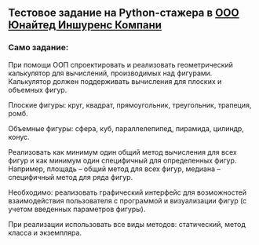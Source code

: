 ## Тестовое задание на Python-стажера в [ООО Юнайтед Иншуренс Компани](https://university.ylab.io/)
### Само задание:

При помощи ООП спроектировать и реализовать геометрический калькулятор для вычислений, производимых над фигурами. Калькулятор должен поддерживать вычисления для плоских и объемных фигур.

Плоские фигуры: круг, квадрат, прямоугольник, треугольник, трапеция, ромб.

Объемные фигуры: сфера, куб, параллелепипед, пирамида, цилиндр, конус.

Реализовать как минимум один общий метод вычисления для всех фигур и как минимум один специфичный для определенных фигур. Например, площадь – общий метод для всех фигур, медиана – специфичный метод для ряда фигур.

Необходимо: реализовать графический интерфейс для возможностей взаимодействия пользователя с программой и визуализации фигур (с учетом введенных параметров фигуры).

При реализации использовать все виды методов: статический, метод класса и экземпляра.
